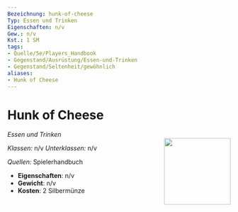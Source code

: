 ```yaml
---
Bezeichnung: hunk-of-cheese
Typ: Essen und Trinken
Eigenschaften: n/v
Gew.: n/v
Kst.: 1 SM
tags:
- Quelle/5e/Players_Handbook
- Gegenstand/Ausrüstung/Essen-und-Trinken
- Gegenstand/Seltenheit/gewöhnlich
aliases:
- Hunk of Cheese
---
```

# Hunk of Cheese
*Essen und Trinken*  
<img src="Symbolik/Gegenstände.webp" align="right" width="150">

_Klassen:_ n/v 
_Unterklassen:_  n/v

_Quellen:_ Spielerhandbuch

- **Eigenschaften**: n/v
- **Gewicht**: n/v
- **Kosten**: 2 Silbermünze